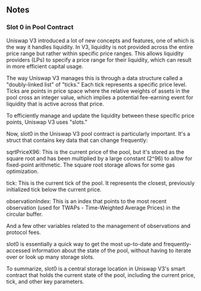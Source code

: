 ## Notes

### **Slot 0 in Pool Contract**

Uniswap V3 introduced a lot of new concepts and features, one of which is the way it handles liquidity. In V3, liquidity is not provided across the entire price range but rather within specific price ranges. This allows liquidity providers (LPs) to specify a price range for their liquidity, which can result in more efficient capital usage.

The way Uniswap V3 manages this is through a data structure called a "doubly-linked list" of "ticks." Each tick represents a specific price level. Ticks are points in price space where the relative weights of assets in the pool cross an integer value, which implies a potential fee-earning event for liquidity that is active across that price.

To efficiently manage and update the liquidity between these specific price points, Uniswap V3 uses "slots."

Now, slot0 in the Uniswap V3 pool contract is particularly important. It's a struct that contains key data that can change frequently:

sqrtPriceX96: This is the current price of the pool, but it's stored as the square root and has been multiplied by a large constant (2^96) to allow for fixed-point arithmetic. The square root storage allows for some gas optimization.

tick: This is the current tick of the pool. It represents the closest, previously initialized tick below the current price.

observationIndex: This is an index that points to the most recent observation (used for TWAPs - Time-Weighted Average Prices) in the circular buffer.

And a few other variables related to the management of observations and protocol fees.

slot0 is essentially a quick way to get the most up-to-date and frequently-accessed information about the state of the pool, without having to iterate over or look up many storage slots.

To summarize, slot0 is a central storage location in Uniswap V3's smart contract that holds the current state of the pool, including the current price, tick, and other key parameters.